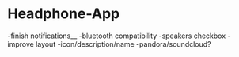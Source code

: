 # Headphone-App

-finish notifications__
-bluetooth compatibility
-speakers checkbox
-improve layout
-icon/description/name
-pandora/soundcloud?
